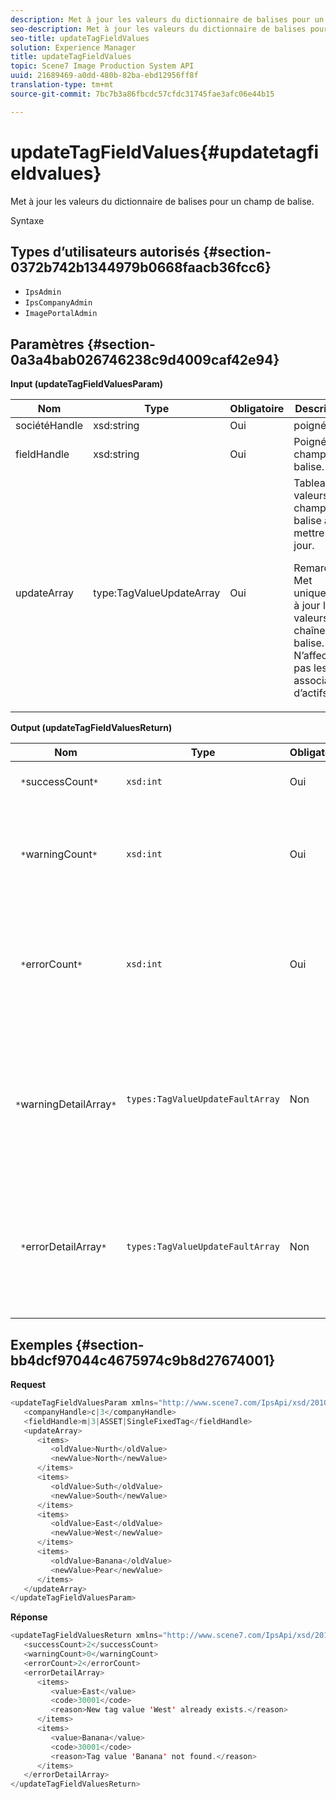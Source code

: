 ```yaml
---
description: Met à jour les valeurs du dictionnaire de balises pour un champ de balise.
seo-description: Met à jour les valeurs du dictionnaire de balises pour un champ de balise.
seo-title: updateTagFieldValues
solution: Experience Manager
title: updateTagFieldValues
topic: Scene7 Image Production System API
uuid: 21689469-a0dd-480b-82ba-ebd12956ff8f
translation-type: tm+mt
source-git-commit: 7bc7b3a86fbcdc57cfdc31745fae3afc06e44b15

---
```



# updateTagFieldValues{#updatetagfieldvalues}

Met à jour les valeurs du dictionnaire de balises pour un champ de balise.

Syntaxe

## Types d’utilisateurs autorisés {#section-0372b742b1344979b0668faacb36fcc6}

* `IpsAdmin`
* `IpsCompanyAdmin`
* `ImagePortalAdmin`

## Paramètres {#section-0a3a4bab026746238c9d4009caf42e94}

**Input (updateTagFieldValuesParam)**

<table id="table_15F354FBC043464080BC975AE35E03A4"> 
 <thead> 
  <tr> 
   <th colname="col1" class="entry"> Nom </th> 
   <th colname="col2" class="entry"> Type </th> 
   <th colname="col3" class="entry"> Obligatoire </th> 
   <th colname="col4" class="entry"> Description </th> 
  </tr> 
 </thead>
 <tbody> 
  <tr> 
   <td colname="col1"> <span class="codeph"> <span class="varname"> sociétéHandle</span></span> </td> 
   <td colname="col2"> <span class="codeph"> xsd:string</span> </td> 
   <td colname="col3"> Oui </td> 
   <td colname="col4">  poignée. </td> 
  </tr> 
  <tr> 
   <td colname="col1"> <span class="codeph"> <span class="varname"> fieldHandle</span></span> </td> 
   <td colname="col2"> <span class="codeph"> xsd:string</span> </td> 
   <td colname="col3"> Oui </td> 
   <td colname="col4"> Poignée de champ de balise. </td> 
  </tr> 
  <tr> 
   <td colname="col1"> <span class="codeph"> <span class="varname"> updateArray</span></span> </td> 
   <td colname="col2"> <span class="codeph"> type:TagValueUpdateArray</span> </td> 
   <td colname="col3"> Oui </td> 
   <td colname="col4">Tableau des valeurs de champ de balise à mettre à jour. <p>Remarque :  Met uniquement à jour les valeurs de chaîne de balise. N’affecte pas les associations d’actifs. </p> </td> 
  </tr> 
 </tbody> 
</table>

**Output (updateTagFieldValuesReturn)**

| Nom | Type | Obligatoire | Description |
|---|---|---|---|
| ` *`successCount`*` | `xsd:int` | Oui | Nombre de champs de balise mis à jour. |
| ` *`warningCount`*` | `xsd:int` | Oui | Nombre d’avertissements générés lorsque l’opération tentait de mettre à jour les champs de balise. |
| ` *`errorCount`*` | `xsd:int` | Oui | Nombre d’erreurs générées lorsque l’opération tentait de mettre à jour les champs de balise. |
| ` *`warningDetailArray`*` | `types:TagValueUpdateFaultArray` | Non | Tableau de détails associés aux ressources qui ont généré des avertissements lorsque l’opération tentait de mettre à jour les champs de balise. |
| ` *`errorDetailArray`*` | `types:TagValueUpdateFaultArray` | Non | Tableau de détails associés aux ressources qui ont généré des erreurs lorsque l’opération tentait de mettre à jour les champs de balise. |

## Exemples {#section-bb4dcf97044c4675974c9b8d27674001}

**Request**

```java
<updateTagFieldValuesParam xmlns="http://www.scene7.com/IpsApi/xsd/2010-01-31">
   <companyHandle>c|3</companyHandle>
   <fieldHandle>m|3|ASSET|SingleFixedTag</fieldHandle>
   <updateArray>
      <items>
         <oldValue>Nurth</oldValue>
         <newValue>North</newValue>
      </items>
      <items>
         <oldValue>Suth</oldValue>
         <newValue>South</newValue>
      </items>
      <items>
         <oldValue>East</oldValue>
         <newValue>West</newValue>
      </items>
      <items>
         <oldValue>Banana</oldValue>
         <newValue>Pear</newValue>
      </items>
   </updateArray>
</updateTagFieldValuesParam>
```

**Réponse**

```java
<updateTagFieldValuesReturn xmlns="http://www.scene7.com/IpsApi/xsd/2010-01-31">
   <successCount>2</successCount>
   <warningCount>0</warningCount>
   <errorCount>2</errorCount>
   <errorDetailArray>
      <items>
         <value>East</value>
         <code>30001</code>
         <reason>New tag value 'West' already exists.</reason>
      </items>
      <items>
         <value>Banana</value>
         <code>30001</code>
         <reason>Tag value 'Banana' not found.</reason>
      </items>
   </errorDetailArray>
</updateTagFieldValuesReturn>
```

